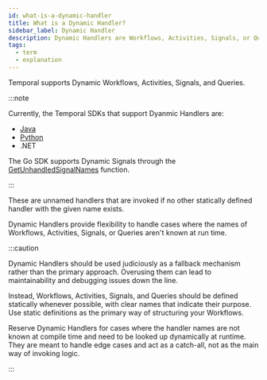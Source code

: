 ```yaml
---
id: what-is-a-dynamic-handler
title: What is a Dynamic Handler?
sidebar_label: Dynamic Handler
description: Dynamic Handlers are Workflows, Activities, Signals, or Queries that are unnamed and invoked when no other named handler matches the call from the Server at runtime.
tags:
  - term
  - explanation
---
```


Temporal supports Dynamic Workflows, Activities, Signals, and Queries.

:::note

Currently, the Temporal SDKs that support Dyanmic Handlers are:

- [Java](/java/what-is-a-dynamic-handler)
- [Python](/python/what-is-a-dynamic-handler)
- .NET

The Go SDK supports Dynamic Signals through the [GetUnhandledSignalNames](https://pkg.go.dev/go.temporal.io/sdk/workflow#GetUnhandledSignalNames) function.

:::

These are unnamed handlers that are invoked if no other statically defined handler with the given name exists.

Dynamic Handlers provide flexibility to handle cases where the names of Workflows, Activities, Signals, or Queries aren't known at run time.

:::caution

Dynamic Handlers should be used judiciously as a fallback mechanism rather than the primary approach.
Overusing them can lead to maintainability and debugging issues down the line.

Instead, Workflows, Activities, Signals, and Queries should be defined statically whenever possible, with clear names that indicate their purpose.
Use static definitions as the primary way of structuring your Workflows.

Reserve Dynamic Handlers for cases where the handler names are not known at compile time and need to be looked up dynamically at runtime.
They are meant to handle edge cases and act as a catch-all, not as the main way of invoking logic.

:::

